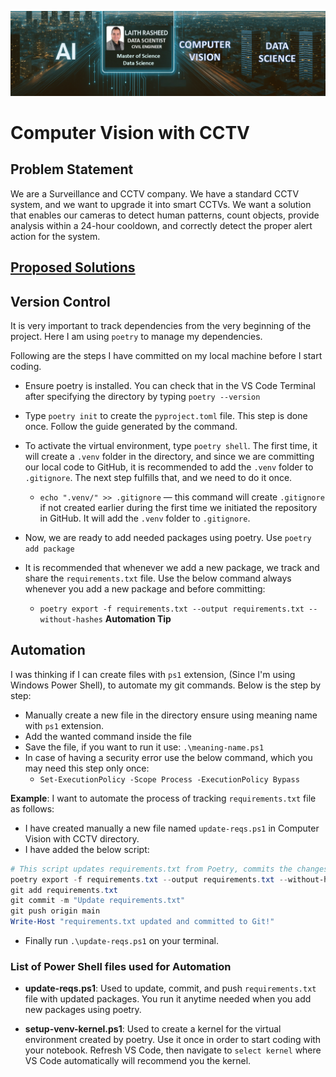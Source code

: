 ![image](https://github.com/laithrasheed/Computer-Vision-Projects/blob/main/Headline%20image.PNG)
# Computer Vision with CCTV

## Problem Statement

We are a Surveillance and CCTV company. We have a standard CCTV system, and we want to upgrade it into smart CCTVs. We want a solution that enables our cameras to detect human patterns, count objects, provide analysis within a 24-hour cooldown, and correctly detect the proper alert action for the system.

## [Proposed Solutions](https://github.com/laithrasheed/Computer-Vision-Projects/blob/main/Computer%20Vision%20with%20CCTV/Proposed%20Solution.ipynb)

## Version Control

It is very important to track dependencies from the very beginning of the project. Here I am using `poetry` to manage my dependencies.

Following are the steps I have committed on my local machine before I start coding.

- Ensure poetry is installed. You can check that in the VS Code Terminal after specifying the directory by typing `poetry --version`
- Type `poetry init` to create the `pyproject.toml` file. This step is done once. Follow the guide generated by the command.
- To activate the virtual environment, type `poetry shell`. The first time, it will create a `.venv` folder in the directory, and since we are committing our local code to GitHub, it is recommended to add the `.venv` folder to `.gitignore`. The next step fulfills that, and we need to do it once.
    - `echo ".venv/" >> .gitignore` — this command will create `.gitignore` if not created earlier during the first time we initiated the repository in GitHub. It will add the `.venv` folder to `.gitignore`.

- Now, we are ready to add needed packages using poetry. Use `poetry add package`
- It is recommended that whenever we add a new package, we track and share the `requirements.txt` file. Use the below command always whenever you add a new package and before committing:
    - `poetry export -f requirements.txt --output requirements.txt --without-hashes` **Automation Tip**



## Automation

I was thinking if I can create files with `ps1` extension, (Since I'm using Windows Power Shell), to automate my git commands. Below is the step by step:

- Manually create a new file in the directory ensure using meaning name with `ps1` extension. 
- Add the wanted command inside the file
- Save the file, if you want to run it use: `.\meaning-name.ps1`
- In case of having a security error use the below command, which you may need this step only once:
    - `Set-ExecutionPolicy -Scope Process -ExecutionPolicy Bypass`

**Example**: I want to automate the process of tracking `requirements.txt` file as follows:
- I have created manually a new file named `update-reqs.ps1` in Computer Vision with CCTV directory.
- I have added the below script:

```powershell
# This script updates requirements.txt from Poetry, commits the changes to Git, and pushes to the main branch.
poetry export -f requirements.txt --output requirements.txt --without-hashes
git add requirements.txt
git commit -m "Update requirements.txt"
git push origin main
Write-Host "requirements.txt updated and committed to Git!"
```
- Finally run `.\update-reqs.ps1` on your terminal.


### List of Power Shell files used for Automation

- **update-reqs.ps1**: Used to update, commit, and push `requirements.txt` file with updated packages. You run it anytime needed when you add new packages using poetry. 

- **setup-venv-kernel.ps1**: Used to create a kernel for the virtual environment created by poetry. Use it once in order to start coding with your notebook. Refresh VS Code, then navigate to `select kernel` where VS Code automatically will recommend you the kernel. 